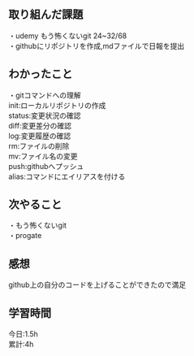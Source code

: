 ## 取り組んだ課題
・udemy もう怖くないgit 24~32/68  
・githubにリポジトリを作成,mdファイルで日報を提出

## わかったこと
・gitコマンドへの理解  
init:ローカルリポジトリの作成  
status:変更状況の確認  
diff:変更差分の確認  
log:変更履歴の確認  
rm:ファイルの削除  
mv:ファイル名の変更  
push:githubへプッシュ  
alias:コマンドにエイリアスを付ける

## 次やること
・もう怖くないgit  
・progate  

## 感想
github上の自分のコードを上げることができたので満足

## 学習時間
今日:1.5h  
累計:4h
